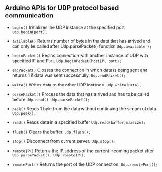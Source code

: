 ## Arduino APIs for UDP protocol based communication

- `begin()`	Initializes the UDP instance at the specified port	`Udp.begin(port);`

- `available()`	Returns number of bytes in the data that has arrived and can only be called after Udp.parsePacket() function	`Udp.available();`

- `beginPacket()`	Begins connection with another instance of UDP with specified IP and Port.	`Udp.beginPacket(hostIP, port);`

- `endPacket()`	Closses the connection in which data is being sent and returns 1 if data was sent successfully.	`Udp.endPacket();`

- `write()`	Writes data to the other UDP instance.	`Udp.write(Data);`

- `parsePacket()`	Process the data that has arrived and has to be called before `Udp.read()`.	`Udp.parsePacket();`

- `peek()`	Reads 1 byte from the data without continuing the stream of data.	`Udp.peek();`

- `read()`	Reads data in a specified buffer	`Udp.read(buffer,maxsize);`

- `flush()`	Clears the buffer.	`Udp.flush();`

- `stop()`	Disconnect from current server.	`Udp.stop();`

- `remoteIP()`	Returns the IP address of the current incoming packet after `Udp.parsePacket();	Udp.remoteIP();`

- `remotePort()`	Returns the port of the UDP connection.	`Udp.remotePort();`